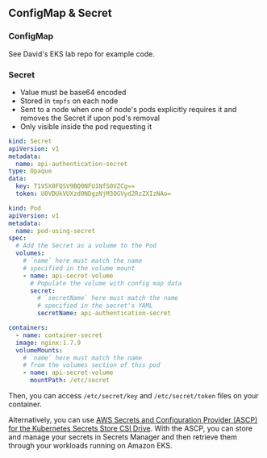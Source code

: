 ## ConfigMap & Secret

### ConfigMap

See David's EKS lab repo for example code.

### Secret

- Value must be base64 encoded
- Stored in `tmpfs` on each node
- Sent to a node when one of node's pods explicitly requires it and removes the Secret if upon pod's removal
- Only visible inside the pod requesting it

```yaml
kind: Secret
apiVersion: v1
metadata:
  name: api-authentication-secret
type: Opaque
data:
  key: T1VSX0FQSV9BQ0NFU1NfS0VZCg==
  token: U0VDUkVUXzd0NDgzNjM3OGVyd2RzZXIzNAo=
```

```yaml
kind: Pod
apiVersion: v1
metadata:
  name: pod-using-secret
spec:
  # Add the Secret as a volume to the Pod
  volumes:
    # `name` here must match the name
    # specified in the volume mount
    - name: api-secret-volume
      # Populate the volume with config map data
      secret:
        # `secretName` here must match the name
        # specified in the secret's YAML
        secretName: api-authentication-secret

containers:
  - name: container-secret
  image: nginx:1.7.9
  volumeMounts:
    # `name` here must match the name
    # from the volumes section of this pod
    - name: api-secret-volume
      mountPath: /etc/secret
```

Then, you can access `/etc/secret/key` and `/etc/secret/token` files on your container.

Alternatively, you can use [AWS Secrets and Configuration Provider (ASCP) for the Kubernetes Secrets Store CSI Drive](https://docs.aws.amazon.com/secretsmanager/latest/userguide/integrating_csi_driver.html). With the ASCP, you can store and manage your secrets in Secrets Manager and then retrieve them through your workloads running on Amazon EKS.
